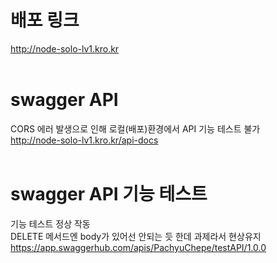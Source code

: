 # 배포 링크

http://node-solo-lv1.kro.kr<br><br>

# swagger API

CORS 에러 발생으로 인해 로컬(배포)환경에서 API 기능 테스트 불가<br>
http://node-solo-lv1.kro.kr/api-docs<br><br>

# swagger API 기능 테스트

기능 테스트 정상 작동<br>
DELETE 메서드엔 body가 있어선 안되는 듯 한데 과제라서 현상유지<br>
https://app.swaggerhub.com/apis/PachyuChepe/testAPI/1.0.0<br>
